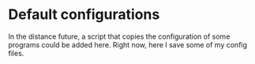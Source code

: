 # Default configurations

In the distance future, a script that copies the configuration of some
programs could be added here. Right now, here I save some of my config files.
